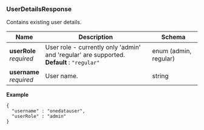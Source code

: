 
<a name="userdetailsresponse"></a>
### UserDetailsResponse
Contains existing user details.


|Name|Description|Schema|
|---|---|---|
|**userRole**  <br>*required*|User role - currently only 'admin' and 'regular' are supported.  <br>**Default** : `"regular"`|enum (admin, regular)|
|**username**  <br>*required*|User name.|string|

**Example**
```
{
  "username" : "onedatauser",
  "userRole" : "admin"
}
```



